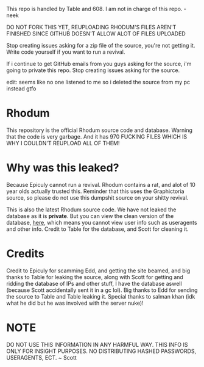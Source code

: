 This repo is handled by Table and 608. I am not in charge of this repo. - neek

DO NOT FORK THIS YET, REUPLOADING RHODUM'S FILES AREN'T FINISHED SINCE GITHUB DOESN'T ALLOW ALOT OF FILES UPLOADED

Stop creating issues asking for a zip file of the source, you're not getting it. Write code yourself if you want to run a revival.

If i continue to get GitHub emails from you guys asking for the source, i'm going to private this repo. Stop creating issues asking for the source.

edit: seems like no one listened to me so i deleted the source from my pc instead gtfo
# Rhodum
This repository is the official Rhodum source code and database. Warning that the code is very garbage. And it has 970 FUCKING FILES WHICH IS WHY I COULDN'T REUPLOAD ALL OF THEM!

# Why was this leaked?
Because Epiculy cannot run a revival. Rhodum contains a rat, and alot of 10 year olds actually trusted this. Reminder that this uses the Graphictoria source, so please do not use this dumpshit source on your shitty revival.

This is also the latest Rhodum source code. We have not leaked the database as it is <b>private</b>. But you can view the clean version of the database, <a href="https://github.com/qunjz/Rhodum/blob/main/RhodumDatabaseV2">here</a>, which means you cannot view user info such as useragents and other info. Credit to Table for the database, and Scott for cleaning it.

# Credits
Credit to Epiculy for scamming Edd, and getting the site beamed, and big thanks to Table for leaking the source, along with Scott for getting and ridding the database of IPs and other stuff, I have the database aswell (because Scott accidentally sent it in a gc lol). Big thanks to Edd for sending the source to Table and Table leaking it. Special thanks to salman khan (idk what he did but he was involved with the server nuke)!

# NOTE
DO NOT USE THIS INFORMATION IN ANY HARMFUL WAY. THIS INFO IS ONLY FOR INSIGHT PURPOSES. NO DISTRIBUTING HASHED PASSWORDS, USERAGENTS, ECT.  ~ Scott
